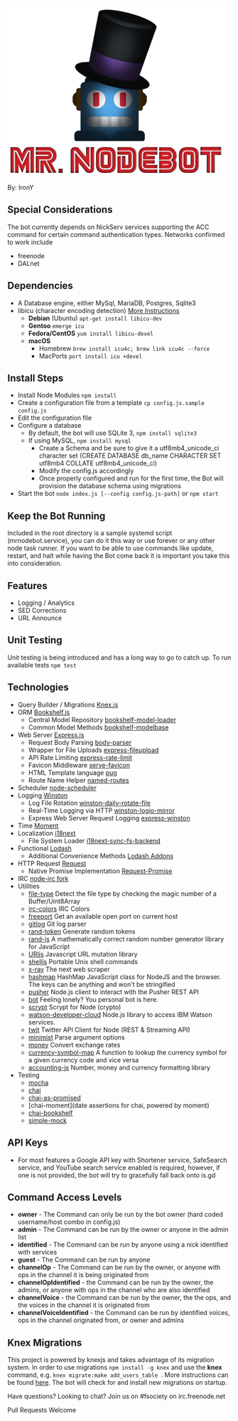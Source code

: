 ![Mr. NodeBot](/web/assets/bot.png?raw=true "Mr. NodeBot")

By: IronY

## Special Considerations
The bot currently depends on NickServ services supporting the ACC command for certain command authentication types. Networks confirmed to work include
-   freenode
-   DALnet

## Dependencies
-   A Database engine, either MySql, MariaDB, Postgres, Sqlite3
-   libicu (character encoding detection) [More Instructions](https://github.com/mooz/node-icu-charset-detector)
    -   **Debian** (Ubuntu) ```apt-get install libicu-dev```
    -   **Gentoo** ```emerge icu```
    -   **Fedora/CentOS** ```yum install libicu-devel```
    -   **macOS**
        -   Homebrew ```brew install icu4c; brew link icu4c --force```
        -   MacPorts ```port install icu +devel```

## Install Steps
-   Install Node Modules ```npm install```
-   Create a configuration file from a template ```cp config.js.sample config.js```
-   Edit the configuration file
-   Configure a database
    -   By default, the bot will use SQLite 3, ```npm install sqlite3```
    -   If using MySQL, ```npm install mysql```
        -   Create a Schema and be sure to give it a utf8mb4_unicode_ci character set (CREATE DATABASE db_name CHARACTER SET utf8mb4 COLLATE utf8mb4_unicode_ci)
        -   Modify the config.js accordingly
        -   Once properly configured and run for the first time, the Bot will provision the database schema using migrations
-   Start the bot ```node index.js [--config config.js-path]``` or ```npm start```

## Keep the Bot Running
Included in the root directory is a sample systemd script (mrnodebot.service), you can do it this way or use forever or any other node task runner.
If you want to be able to use commands like update, restart, and halt while having the Bot come back it is important you take this into consideration.

## Features
-   Logging / Analytics
-   SED Corrections
-   URL Announce

## Unit Testing
Unit testing is being introduced and has a long way to go to catch up. To run available tests ```npm test```

## Technologies
-   Query Builder / Migrations [Knex.js](http://bookshelfjs.org/)
-   ORM [Bookshelf.js](http://bookshelfjs.org/)
    -   Central Model Repository [bookshelf-model-loader](https://github.com/imjoshholloway/bookshelf-model-loader)
    -   Common Model Methods [bookshelf-modelbase](https://github.com/bsiddiqui/bookshelf-modelbase)
-   Web Server [Express.js](http://expressjs.com/en/4x/api.html)
    -   Request Body Parsing [body-parser](https://github.com/expressjs/body-parser)
    -   Wrapper for File Uploads [express-fileupload](https://github.com/pajtai/express-fileupload)
    -   API Rate Limiting [express-rate-limit](https://github.com/nfriedly/express-rate-limit)
    -   Favicon Middleware [serve-favicon](https://github.com/expressjs/serve-favicon)
    -   HTML Template language [pug](https://github.com/pugjs/pug)
    -   Route Name Helper [named-routes](https://github.com/alubbe/named-routes)
-   Scheduler [node-scheduler](https://github.com/node-schedule/node-schedule)
-   Logging [Winston](https://github.com/winstonjs/winston)
    -   Log File Rotation [winston-daily-rotate-file](https://github.com/winstonjs/winston-daily-rotate-file)
    -   Real-Time Logging via HTTP [winston-logio-mirror](https://github.com/jaakkos/winston-logio)
    -   Express Web Server Request Logging [express-winston](https://github.com/bithavoc/express-winston)
-   Time [Moment](http://momentjs.com/)
-   Localization [i18next](https://github.com/i18next/i18next)
    -   File System Loader [i18next-sync-fs-backend](https://github.com/i18next/i18next-node-fs-backend)
-   Functional [Lodash](https://lodash.com/docs/)
    -   Additional Convenience Methods [Lodash Addons](https://github.com/helion3/lodash-addons)
-   HTTP Request [Request](https://github.com/request/request)
    -   Native Promise Implementation [Request-Promise](https://github.com/request/request-promise)
-   IRC [node-irc fork](https://github.com/funsocietyirc/node-irc)
-   Utilities
    -   [file-type](https://github.com/sindresorhus/file-type) Detect the file type by checking the magic number of a Buffer/Uint8Array
    -   [irc-colors](https://github.com/fent/irc-colors.js) IRC Colors
    -   [freeport](https://github.com/daaku/nodejs-freeport) Get an available open port on current host
    -   [gitlog](https://github.com/domharrington/node-gitlog) Git log parser
    -   [rand-token](https://www.npmjs.com/package/rand-token) Generate random tokens
    -   [rand-js](https://github.com/ckknight/random-js) A mathematically correct random number generator library for JavaScript
    -   [URIjs](https://github.com/medialize/URI.js) Javascript URL mutation library
    -   [shelljs](https://github.com/shelljs/shelljs) Portable Unix shell commands
    -   [x-ray](https://github.com/lapwinglabs/x-ray) The next web scraper
    -   [hashmap](https://github.com/flesler/hashmap) HashMap JavaScript class for NodeJS and the browser. The keys can be anything and won't be stringified
    -   [pusher](https://github.com/pusher/pusher-http-node) Node.js client to interact with the Pusher REST API
    -   [bot](https://github.com/vesln/bot) Feeling lonely? You personal bot is here.
    -   [scrypt](https://github.com/barrysteyn/node-scrypt) Scrypt for Node (crypto)
    -   [watson-developer-cloud](https://github.com/watson-developer-cloud/node-sdk) Node.js library to access IBM Watson services.
    -   [twit](https://github.com/ttezel/twit) Twitter API Client for Node (REST & Streaming API)
    -   [minimist](https://github.com/substack/minimist) Parse argument options
    -   [money](http://openexchangerates.github.io/money.js/) Convert exchange rates
    -   [currency-symbol-map](https://github.com/bengourley/currency-symbol-map) A function to lookup the currency symbol for a given currency code and vice versa
    -   [accounting-js](https://github.com/nashdot/accounting-js) Number, money and currency formatting library
-   Testing
    -   [mocha]()
    -   [chai](https://github.com/chaijs/chai)
    -   [chai-as-promised](https://www.npmjs.com/package/chai-as-promised)
    -   [chai-moment](date assertions for chai, powered by moment)
    -   [chai-bookshelf](http://chaijs.com/plugins/chai-bookshelf/)
    -   [simple-mock](https://github.com/jupiter/simple-mock)

## API Keys
-   For most features a Google API key with Shortener service, SafeSearch service, and YouTube search service enabled is required, however, if one is not provided, the bot will try to gracefully fall back onto is.gd

## Command Access Levels
-   **owner** - The Command can only be run by the bot owner (hard coded username/host combo in config.js)
-   **admin** - The Command can be run by the owner or anyone in the admin list
-   **identified** - The Command can be run by anyone using a nick identified with services
-   **guest** - The Command can be run by anyone
-   **channelOp** - The Command can be run by the owner, or anyone with ops in the channel it is being originated from
-   **channelOpIdentified** - the Command can be run by the owner, the admins, or anyone with ops in the channel who are also identified
-   **channelVoice** - the Command can be run by the owner, the the ops, and the voices in the channel it is originated from
-   **channelVoiceIdentified** - the Command can be run by identified voices, ops in the channel originated from, or owner and admins

## Knex Migrations
This project is powered by knexjs and takes advantage of its migration system. In order to use migrations ```npm install -g knex``` and use the **knex** command, e.g. ```knex migrate:make add_users_table ```. More instructions can be found [here](http://knexjs.org/#Installation-migrations). The bot will check for and install new migrations on startup.

Have questions? Looking to chat? Join us on #fsociety on irc.freenode.net

Pull Requests Welcome
